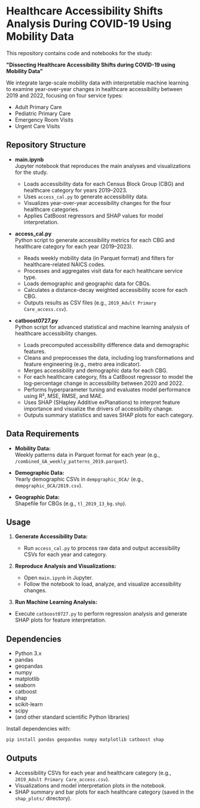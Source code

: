 # Healthcare Accessibility Shifts Analysis During COVID-19 Using Mobility Data

This repository contains code and notebooks for the study:

**"Dissecting Healthcare Accessibility Shifts during COVID-19 using Mobility Data"**

We integrate large-scale mobility data with interpretable machine learning to examine year-over-year changes in healthcare accessibility between 2019 and 2022, focusing on four service types:
- Adult Primary Care
- Pediatric Primary Care
- Emergency Room Visits
- Urgent Care Visits

## Repository Structure

- **main.ipynb**  
  Jupyter notebook that reproduces the main analyses and visualizations for the study.  
  - Loads accessibility data for each Census Block Group (CBG) and healthcare category for years 2019–2023.
  - Uses `access_cal.py` to generate accessibility data.
  - Visualizes year-over-year accessibility changes for the four healthcare categories.
  - Applies CatBoost regressors and SHAP values for model interpretation.

- **access_cal.py**  
  Python script to generate accessibility metrics for each CBG and healthcare category for each year (2019–2023).
  - Reads weekly mobility data (in Parquet format) and filters for healthcare-related NAICS codes.
  - Processes and aggregates visit data for each healthcare service type.
  - Loads demographic and geographic data for CBGs.
  - Calculates a distance-decay weighted accessibility score for each CBG.
  - Outputs results as CSV files (e.g., `2019_Adult Primary Care_access.csv`).
- **catboost0727.py**  
  Python script for advanced statistical and machine learning analysis of healthcare accessibility changes.
  - Loads precomputed accessibility difference data and demographic features.
  - Cleans and preprocesses the data, including log transformations and feature engineering (e.g., metro area indicator).
  - Merges accessibility and demographic data for each CBG.
  - For each healthcare category, fits a CatBoost regressor to model the log-percentage change in accessibility between 2020 and 2022.
  - Performs hyperparameter tuning and evaluates model performance using R², MSE, RMSE, and MAE.
  - Uses SHAP (SHapley Additive exPlanations) to interpret feature importance and visualize the drivers of accessibility change.
  - Outputs summary statistics and saves SHAP plots for each category.

## Data Requirements

- **Mobility Data:**  
  Weekly patterns data in Parquet format for each year (e.g., `/combined_GA_weekly_patterns_2019.parquet`).

- **Demographic Data:**  
  Yearly demographic CSVs in `dempgraphic_DCA/` (e.g., `dempgraphic_DCA/2019.csv`).

- **Geographic Data:**  
  Shapefile for CBGs (e.g., `tl_2019_13_bg.shp`).

## Usage

1. **Generate Accessibility Data:**
   - Run `access_cal.py` to process raw data and output accessibility CSVs for each year and category.

2. **Reproduce Analysis and Visualizations:**
   - Open `main.ipynb` in Jupyter.
   - Follow the notebook to load, analyze, and visualize accessibility changes.
3. **Run Machine Learning Analysis:**
 - Execute `catboost0727.py` to perform regression analysis and generate SHAP plots for feature interpretation.

## Dependencies

- Python 3.x
- pandas
- geopandas
- numpy
- matplotlib
- seaborn
- catboost
- shap
- scikit-learn
- scipy
- (and other standard scientific Python libraries)

Install dependencies with:
```bash
pip install pandas geopandas numpy matplotlib catboost shap
```

## Outputs

- Accessibility CSVs for each year and healthcare category (e.g., `2019_Adult Primary Care_access.csv`).
- Visualizations and model interpretation plots in the notebook.
- SHAP summary and bar plots for each healthcare category (saved in the `shap_plots/` directory).
